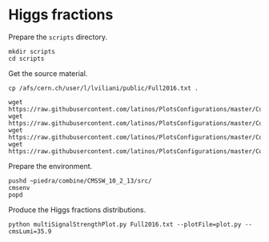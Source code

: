 # Higgs fractions

Prepare the `scripts` directory.

    mkdir scripts
    cd scripts

Get the source material.

    cp /afs/cern.ch/user/l/lviliani/public/Full2016.txt .

    wget https://raw.githubusercontent.com/latinos/PlotsConfigurations/master/Configurations/Template/plotScripts/CMS_lumi.py
    wget https://raw.githubusercontent.com/latinos/PlotsConfigurations/master/Configurations/Template/plotScripts/tdrstyle.py
    wget https://raw.githubusercontent.com/latinos/PlotsConfigurations/master/Configurations/Template/plotScripts/plot.py
    wget https://raw.githubusercontent.com/latinos/PlotsConfigurations/master/Configurations/Template/plotScripts/multiSignalStrengthPlot.py

Prepare the environment.

    pushd ~piedra/combine/CMSSW_10_2_13/src/
    cmsenv
    popd

Produce the Higgs fractions distributions.

    python multiSignalStrengthPlot.py Full2016.txt --plotFile=plot.py --cmsLumi=35.9
